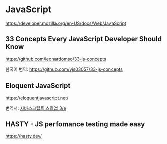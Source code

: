 # JavaScript

<https://developer.mozilla.org/en-US/docs/Web/JavaScript>

## 33 Concepts Every JavaScript Developer Should Know

<https://github.com/leonardomso/33-js-concepts>

한국어 번역:
<https://github.com/yjs03057/33-js-concepts>

## Eloquent JavaScript

<https://eloquentjavascript.net/>

번역서:
[자바스크립트 스킬업 3/e](https://www.aladin.co.kr/shop/wproduct.aspx?ItemId=267246149)

## HASTY - JS perfomance testing made easy

<https://hasty.dev/>
